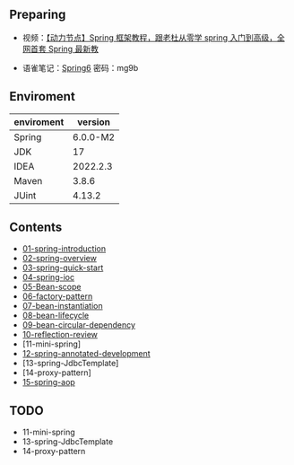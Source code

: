 ## Preparing

- 视频：[【动力节点】Spring 框架教程，跟老杜从零学 spring 入门到高级，全网首套 Spring 最新教](https://www.bilibili.com/video/BV1Ft4y1g7Fb?p=2&vd_source=f25f3aff6cb51f0344e3819804d8f007)

- 语雀笔记：[Spring6](https://www.yuque.com/docs/share/866abad4-7106-45e7-afcd-245a733b073f?#《Spring6》) 密码：mg9b

## Enviroment

| enviroment | version  |
| :--------- | -------- |
| Spring     | 6.0.0-M2 |
| JDK        | 17       |
| IDEA       | 2022.2.3 |
| Maven      | 3.8.6    |
| JUint      | 4.13.2   |

## Contents

- [01-spring-introduction](https://github.com/codermartinn/spring-study-notes/blob/main/notes/01-spring-introduction.md)
- [02-spring-overview](https://github.com/codermartinn/spring-study-notes/blob/main/notes/02-spring-overview.md)
- [03-spring-quick-start](https://github.com/codermartinn/spring-study-notes/blob/main/notes/03-spring-quick-start.md)
- [04-spring-ioc](https://github.com/codermartinn/spring-study-notes/blob/main/notes/04-spring-ioc.md)
- [05-Bean-scope](https://github.com/codermartinn/spring-study-notes/blob/main/notes/05-Bean-scope.md)
- [06-factory-pattern](https://github.com/codermartinn/spring-study-notes/blob/main/notes/06-factory-pattern.md)
- [07-bean-instantiation](https://github.com/codermartinn/spring-study-notes/blob/main/notes/07-bean-instantiation.md)
- [08-bean-lifecycle](https://github.com/codermartinn/spring-study-notes/blob/main/notes/08-bean-lifecycle.md)
- [09-bean-circular-dependency](https://github.com/codermartinn/spring-study-notes/blob/main/notes/09-bean-circular-dependency.md)
- [10-reflection-review](https://github.com/codermartinn/spring-study-notes/blob/main/notes/10-reflection-review.md)
- [11-mini-spring]
- [12-spring-annotated-development](https://github.com/codermartinn/spring-study-notes/blob/main/notes/12-spring-annotated-development.md)
- [13-spring-JdbcTemplate]
- [14-proxy-pattern]
- [15-spring-aop](https://github.com/codermartinn/spring-study-notes/blob/main/notes/15-spring-aop.md)

## TODO

- 11-mini-spring
- 13-spring-JdbcTemplate
- 14-proxy-pattern
